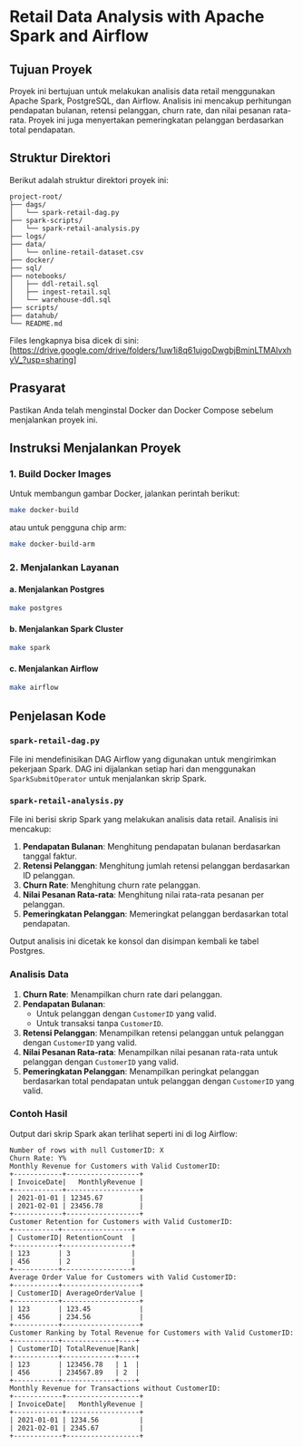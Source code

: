 # Retail Data Analysis with Apache Spark and Airflow

## Tujuan Proyek
Proyek ini bertujuan untuk melakukan analisis data retail menggunakan Apache Spark, PostgreSQL, dan Airflow. Analisis ini mencakup perhitungan pendapatan bulanan, retensi pelanggan, churn rate, dan nilai pesanan rata-rata. Proyek ini juga menyertakan pemeringkatan pelanggan berdasarkan total pendapatan.

## Struktur Direktori
Berikut adalah struktur direktori proyek ini:

```
project-root/
├── dags/
│   └── spark-retail-dag.py
├── spark-scripts/
│   └── spark-retail-analysis.py
├── logs/
├── data/
│   └── online-retail-dataset.csv
├── docker/
├── sql/
├── notebooks/
│   ├── ddl-retail.sql
│   ├── ingest-retail.sql
│   └── warehouse-ddl.sql
├── scripts/
├── datahub/
└── README.md
```
Files lengkapnya bisa dicek di sini: [https://drive.google.com/drive/folders/1uw1i8q61ujgoDwgbjBminLTMAlvxhyV_?usp=sharing]

## Prasyarat
Pastikan Anda telah menginstal Docker dan Docker Compose sebelum menjalankan proyek ini.

## Instruksi Menjalankan Proyek

### 1. Build Docker Images
Untuk membangun gambar Docker, jalankan perintah berikut:
```sh
make docker-build
```
atau untuk pengguna chip arm:
```sh
make docker-build-arm
```

### 2. Menjalankan Layanan

#### a. Menjalankan Postgres
```sh
make postgres
```

#### b. Menjalankan Spark Cluster
```sh
make spark
```

#### c. Menjalankan Airflow
```sh
make airflow
```

## Penjelasan Kode

### `spark-retail-dag.py`
File ini mendefinisikan DAG Airflow yang digunakan untuk mengirimkan pekerjaan Spark. DAG ini dijalankan setiap hari dan menggunakan `SparkSubmitOperator` untuk menjalankan skrip Spark.

### `spark-retail-analysis.py`
File ini berisi skrip Spark yang melakukan analisis data retail. Analisis ini mencakup:

1. **Pendapatan Bulanan**: Menghitung pendapatan bulanan berdasarkan tanggal faktur.
2. **Retensi Pelanggan**: Menghitung jumlah retensi pelanggan berdasarkan ID pelanggan.
3. **Churn Rate**: Menghitung churn rate pelanggan.
4. **Nilai Pesanan Rata-rata**: Menghitung nilai rata-rata pesanan per pelanggan.
5. **Pemeringkatan Pelanggan**: Memeringkat pelanggan berdasarkan total pendapatan.

Output analisis ini dicetak ke konsol dan disimpan kembali ke tabel Postgres.

### Analisis Data

1. **Churn Rate**: Menampilkan churn rate dari pelanggan.
2. **Pendapatan Bulanan**:
    - Untuk pelanggan dengan `CustomerID` yang valid.
    - Untuk transaksi tanpa `CustomerID`.
3. **Retensi Pelanggan**: Menampilkan retensi pelanggan untuk pelanggan dengan `CustomerID` yang valid.
4. **Nilai Pesanan Rata-rata**: Menampilkan nilai pesanan rata-rata untuk pelanggan dengan `CustomerID` yang valid.
5. **Pemeringkatan Pelanggan**: Menampilkan peringkat pelanggan berdasarkan total pendapatan untuk pelanggan dengan `CustomerID` yang valid.

### Contoh Hasil
Output dari skrip Spark akan terlihat seperti ini di log Airflow:
```
Number of rows with null CustomerID: X
Churn Rate: Y%
Monthly Revenue for Customers with Valid CustomerID:
+------------+------------------+
| InvoiceDate|   MonthlyRevenue |
+------------+------------------+
| 2021-01-01 | 12345.67         |
| 2021-02-01 | 23456.78         |
+------------+------------------+
Customer Retention for Customers with Valid CustomerID:
+-----------+-----------------+
| CustomerID| RetentionCount  |
+-----------+-----------------+
| 123       | 3               |
| 456       | 2               |
+-----------+-----------------+
Average Order Value for Customers with Valid CustomerID:
+-----------+-------------------+
| CustomerID| AverageOrderValue |
+-----------+-------------------+
| 123       | 123.45            |
| 456       | 234.56            |
+-----------+-------------------+
Customer Ranking by Total Revenue for Customers with Valid CustomerID:
+-----------+-------------+----+
| CustomerID| TotalRevenue|Rank|
+-----------+-------------+----+
| 123       | 123456.78   | 1  |
| 456       | 234567.89   | 2  |
+-----------+-------------+----+
Monthly Revenue for Transactions without CustomerID:
+------------+------------------+
| InvoiceDate|   MonthlyRevenue |
+------------+------------------+
| 2021-01-01 | 1234.56          |
| 2021-02-01 | 2345.67          |
+------------+------------------+
```
